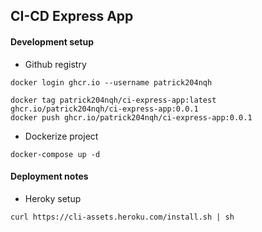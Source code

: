 ## CI-CD Express App

#### Development setup
- Github registry
```
docker login ghcr.io --username patrick204nqh

docker tag patrick204nqh/ci-express-app:latest ghcr.io/patrick204nqh/ci-express-app:0.0.1
docker push ghcr.io/patrick204nqh/ci-express-app:0.0.1
```
- Dockerize project
```
docker-compose up -d
```

#### Deployment notes
- Heroky setup
```
curl https://cli-assets.heroku.com/install.sh | sh
```
